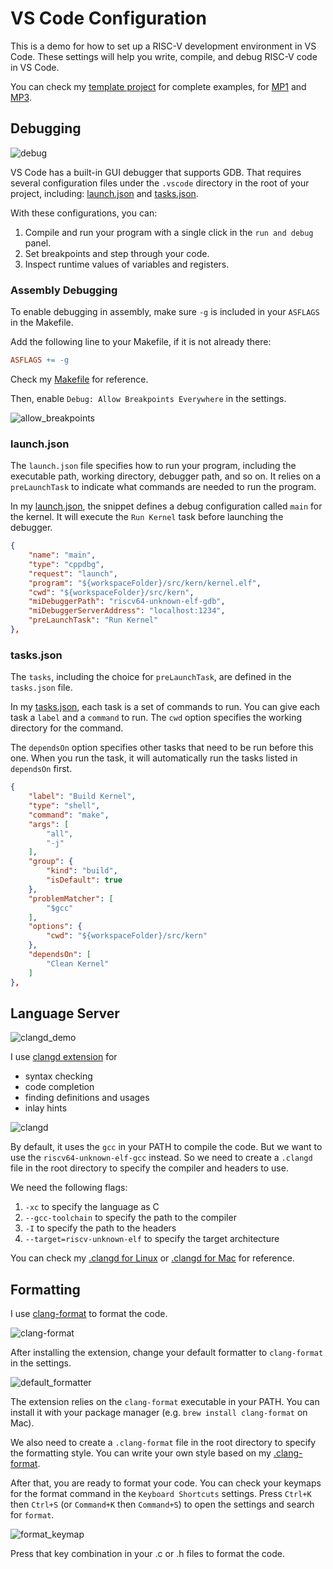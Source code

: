# VS Code Configuration

This is a demo for how to set up a RISC-V development environment in VS Code.
These settings will help you write, compile, and debug RISC-V code in VS Code.

You can check my [template project](./template/) for complete examples,
for [MP1](./template/mp1/) and [MP3](./template/mp3/).

## Debugging

![debug](./resources/debug.png)

VS Code has a built-in GUI debugger that supports GDB.
That requires several configuration files under the `.vscode` directory in the root of your project, including: [launch.json](./template/mp3/.vscode/launch.json) and [tasks.json](./template/mp3/.vscode/tasks.json).

With these configurations, you can:
1. Compile and run your program with a single click in the `run and debug` panel.
2. Set breakpoints and step through your code.
3. Inspect runtime values of variables and registers.

### Assembly Debugging

To enable debugging in assembly, make sure `-g` is included in your `ASFLAGS` in the Makefile.

Add the following line to your Makefile, if it is not already there:

```makefile
ASFLAGS += -g
```

Check my [Makefile](./template/mp1/Makefile) for reference.

Then, enable `Debug: Allow Breakpoints Everywhere` in the settings.

![allow_breakpoints](./resources/breakpoints.png)

### launch.json

The `launch.json` file specifies how to run your program, including the executable path, working directory, debugger path, and so on.
It relies on a `preLaunchTask` to indicate what commands are needed to run the program.

In my [launch.json](./template/mp3/.vscode/launch.json), the snippet defines a debug configuration
called `main` for the kernel.
It will execute the `Run Kernel` task before launching the debugger.

```json
{
    "name": "main",
    "type": "cppdbg",
    "request": "launch",
    "program": "${workspaceFolder}/src/kern/kernel.elf",
    "cwd": "${workspaceFolder}/src/kern",
    "miDebuggerPath": "riscv64-unknown-elf-gdb",
    "miDebuggerServerAddress": "localhost:1234",
    "preLaunchTask": "Run Kernel"
},
```

### tasks.json

The `tasks`, including the choice for `preLaunchTask`, are defined in the `tasks.json` file.

In my [tasks.json](./template/mp3/.vscode/tasks.json), each task is a set of commands to run.
You can give each task a `label` and a `command` to run.
The `cwd` option specifies the working directory for the command.

The `dependsOn` option specifies other tasks that need to be run before this one.
When you run the task, it will automatically run the tasks listed in `dependsOn` first.

```json
{
    "label": "Build Kernel",
    "type": "shell",
    "command": "make",
    "args": [
        "all",
        "-j"
    ],
    "group": {
        "kind": "build",
        "isDefault": true
    },
    "problemMatcher": [
        "$gcc"
    ],
    "options": {
        "cwd": "${workspaceFolder}/src/kern"
    },
    "dependsOn": [
        "Clean Kernel"
    ]
},
```

## Language Server

![clangd_demo](./resources/clangd_demo.gif)

I use [clangd extension](https://marketplace.visualstudio.com/items?itemName=llvm-vs-code-extensions.vscode-clangd)
for
- syntax checking
- code completion
- finding definitions and usages
- inlay hints

![clangd](./resources/clangd.png)

By default, it uses the `gcc` in your PATH to compile the code.
But we want to use the `riscv64-unknown-elf-gcc` instead.
So we need to create a `.clangd` file in the root directory to specify the compiler and headers to use.

We need the following flags:
1. `-xc` to specify the language as C
2. `--gcc-toolchain` to specify the path to the compiler
3. `-I` to specify the path to the headers
4. `--target=riscv-unknown-elf` to specify the target architecture

You can check my [.clangd for Linux](./resources/.clangd_linux) or [.clangd for Mac](./resources/.clangd_mac) for reference.

## Formatting

I use [clang-format](https://marketplace.visualstudio.com/items?itemName=xaver.clang-format)
to format the code.

![clang-format](./resources/clang_format.png)

After installing the extension, change your default formatter to `clang-format` in the settings.

![default_formatter](./resources/default_formatter.png)

The extension relies on the `clang-format` executable in your PATH.
You can install it with your package manager (e.g. `brew install clang-format` on Mac).

We also need to create a `.clang-format` file in the root directory to specify the formatting style.
You can write your own style based on my [.clang-format](./template/mp3/.clang-format).

After that, you are ready to format your code.
You can check your keymaps for the format command in the `Keyboard Shortcuts` settings.
Press `Ctrl+K` then `Ctrl+S` (or `Command+K` then `Command+S`) to open the settings and search for `format`.

![format_keymap](./resources/format_keymap.png)

Press that key combination in your .c or .h files to format the code.